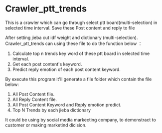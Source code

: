 # Crawler_ptt_trends

This is a crawler which can go through select ptt board(multi-selection) in selected time interval.
Save these Post content and reply to file

After setting jieba cut idf weight and dictionary (multi-selection).
Crawler_ptt_trends can using these file to do the function below ：
  1. Calculate top n trends key word of these ptt board in selected time interval.
  2. Get each post content's keyword.
  3. Predict reply emotion of each post content keyword.

By execute this program it'll generate a file folder which contain the file below:
  1. All Post Content file.
  2. All Reply Content file.
  3. All Post Content Keyword and Reply emotion predict.
  4. Top N Trends by each jieba dictionary

It could be using by social media markecting company, to demonstract to customer or making marketind dicision.
